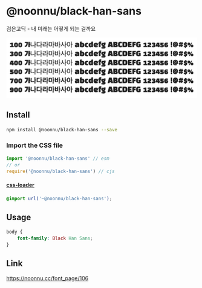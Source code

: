 # @noonnu/black-han-sans

검은고딕 - 내 미래는 어떻게 되는 걸까요

![example](./example.png)

## Install

```bash
npm install @noonnu/black-han-sans --save
```

### Import the CSS file

```js
import '@noonnu/black-han-sans' // esm
// or
require('@noonnu/black-han-sans') // cjs
```

#### [css-loader](https://github.com/webpack-contrib/css-loader)

```css
@import url('~@noonnu/black-han-sans');
```

## Usage

```css
body {
    font-family: Black Han Sans;
}
```

## Link

https://noonnu.cc/font_page/106

